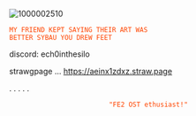 ![1000002510](https://github.com/user-attachments/assets/acb4638b-0ba1-4ee8-be8c-832edad32b3a)







<code style="color : Orangered">MY FRIEND KEPT SAYING THEIR ART WAS BETTER SYBAU YOU DREW FEET</code>
</p>



discord: ech0inthesilo

strawgpage ... https://aeinx1zdxz.straw.page

.
.
.
.
.


<p align="center">
    <code style="color : Orangered">"FE2 OST ethusiast!"</code>
</p>
